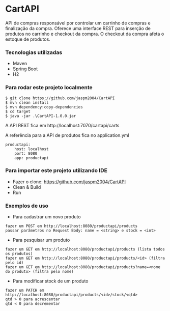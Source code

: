 # CartAPI

API de compras responsável por controlar um carrinho de compras e finalização da compra. 
Oferece uma interface REST para inserção de produtos no carrinho e checkout da compra. 
O checkout da compra afeta o estoque de produtos.

### Tecnologias utilizadas

* Maven
* Spring Boot
* H2

### Para rodar este projeto localmente
```
$ git clone https://github.com/jaspm2004/CartAPI
$ mvn clean install
$ mvn dependency:copy-dependencies
$ cd target
$ java -jar .\CartAPI-1.0.0.jar
```
A API REST fica em http://localhost:7070/cartapi/carts

A referência para a API de produtos fica no application.yml
```
productapi:
    host: localhost
    port: 8080
    app: productapi
```

### Para importar este projeto utilizando IDE

* Fazer o clone: https://github.com/jaspm2004/CartAPI
* Clean & Build
* Run

### Exemplos de uso
* Para cadastrar um novo produto
```
fazer um POST em http://localhost:8080/productapi/products
passar parâmetros no Request Body: name = <string> e stock = <int>
```
* Para pesquisar um produto
```
fazer um GET em http://localhost:8080/productapi/products (lista todos os produtos)
fazer um GET em http://localhost:8080/productapi/products/<id> (filtra pelo id)
fazer um GET em http://localhost:8080/productapi/products?name=<nome do produto> (filtra pelo nome)
```
* Para modificar stock de um produto
```
fazer um PATCH em http://localhost:8080/productapi/products/<id>/stock/<qtd>
qtd > 0 para acrescentar 
qtd < 0 para decrementar
```



